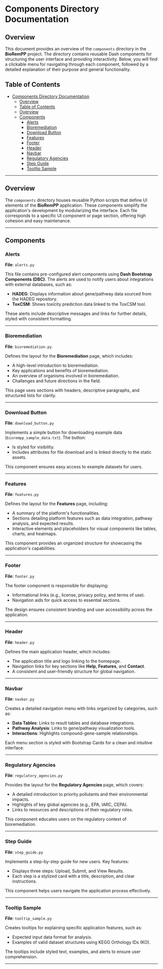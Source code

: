 # Components Directory Documentation

## Overview
This document provides an overview of the `components` directory in the **BioRemPP** project. The directory contains reusable Dash components for structuring the user interface and providing interactivity. Below, you will find a clickable menu for navigating through each component, followed by a detailed explanation of their purpose and general functionality.

## Table of Contents
- [Components Directory Documentation](#components-directory-documentation)
  - [Overview](#overview)
  - [Table of Contents](#table-of-contents)
  - [Overview](#overview-1)
  - [Components](#components)
    - [Alerts](#alerts)
    - [Bioremediation](#bioremediation)
    - [Download Button](#download-button)
    - [Features](#features)
    - [Footer](#footer)
    - [Header](#header)
    - [Navbar](#navbar)
    - [Regulatory Agencies](#regulatory-agencies)
    - [Step Guide](#step-guide)
    - [Tooltip Sample](#tooltip-sample)

---

## Overview

The `components` directory houses reusable Python scripts that define UI elements of the **BioRemPP** application. These components simplify the application's development by modularizing the interface. Each file corresponds to a specific UI component or page section, offering high cohesion and easy maintenance.

---

## Components

### Alerts
**File**: `alerts.py`

This file contains pre-configured alert components using **Dash Bootstrap Components (DBC)**. The alerts are used to notify users about integrations with external databases, such as:
- **HADEG**: Displays information about gene/pathway data sourced from the HADEG repository.
- **ToxCSM**: Shows toxicity prediction data linked to the ToxCSM tool.

These alerts include descriptive messages and links for further details, styled with consistent formatting.

---

### Bioremediation
**File**: `bioremediation.py`

Defines the layout for the **Bioremediation** page, which includes:
- A high-level introduction to bioremediation.
- Key applications and benefits of bioremediation.
- An overview of organisms involved in bioremediation.
- Challenges and future directions in the field.

This page uses sections with headers, descriptive paragraphs, and structured lists for clarity.

---

### Download Button
**File**: `download_button.py`

Implements a simple button for downloading example data (`biorempp_sample_data.txt`). The button:
- Is styled for visibility.
- Includes attributes for file download and is linked directly to the static assets.

This component ensures easy access to example datasets for users.

---

### Features
**File**: `features.py`

Defines the layout for the **Features** page, including:
- A summary of the platform's functionalities.
- Sections detailing platform features such as data integration, pathway analysis, and expected results.
- Interactive elements and placeholders for visual components like tables, charts, and heatmaps.

This component provides an organized structure for showcasing the application's capabilities.

---

### Footer
**File**: `footer.py`

The footer component is responsible for displaying:
- Informational links (e.g., license, privacy policy, and terms of use).
- Navigation aids for quick access to essential sections.

The design ensures consistent branding and user accessibility across the application.

---

### Header
**File**: `header.py`

Defines the main application header, which includes:
- The application title and logo linking to the homepage.
- Navigation links for key sections like **Help**, **Features**, and **Contact**.
- A consistent and user-friendly structure for global navigation.

---

### Navbar
**File**: `navbar.py`

Creates a detailed navigation menu with links organized by categories, such as:
- **Data Tables**: Links to result tables and database integrations.
- **Pathway Analysis**: Links to gene/pathway visualization tools.
- **Interactions**: Highlights compound-gene-sample relationships.

Each menu section is styled with Bootstrap Cards for a clean and intuitive interface.

---

### Regulatory Agencies
**File**: `regulatory_agencies.py`

Provides the layout for the **Regulatory Agencies** page, which covers:
- A detailed introduction to priority pollutants and their environmental impacts.
- Highlights of key global agencies (e.g., EPA, IARC, CEPA).
- Links to resources and descriptions of their regulatory roles.

This component educates users on the regulatory context of bioremediation.

---

### Step Guide
**File**: `step_guide.py`

Implements a step-by-step guide for new users. Key features:
- Displays three steps: Upload, Submit, and View Results.
- Each step is a stylized card with a title, description, and clear instructions.

This component helps users navigate the application process effectively.

---

### Tooltip Sample
**File**: `tooltip_sample.py`

Creates tooltips for explaining specific application features, such as:
- Expected input data format for analysis.
- Examples of valid dataset structures using KEGG Orthology IDs (KO).

The tooltips include styled text, examples, and alerts to ensure user comprehension.

---
